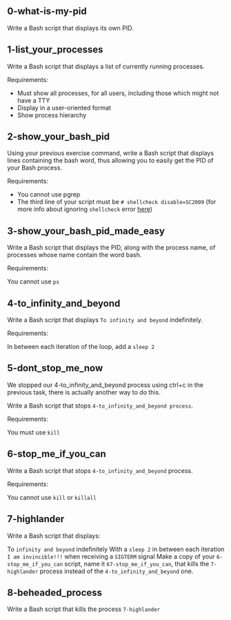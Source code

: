 ## 0-what-is-my-pid
Write a Bash script that displays its own PID.

## 1-list_your_processes
Write a Bash script that displays a list of currently running processes.

Requirements:

- Must show all processes, for all users, including those which might not have a TTY
- Display in a user-oriented format
- Show process hierarchy

## 2-show_your_bash_pid
Using your previous exercise command, write a Bash script that displays lines containing the bash word, thus allowing you to easily get the PID of your Bash process.

Requirements:

- You cannot use pgrep
- The third line of your script must be `# shellcheck disable=SC2009` (for more info about ignoring `shellcheck` error [here](https://github.com/koalaman/shellcheck/wiki/Ignore))

## 3-show_your_bash_pid_made_easy
Write a Bash script that displays the PID, along with the process name, of processes whose name contain the word bash.

Requirements:

You cannot use `ps`

## 4-to_infinity_and_beyond
Write a Bash script that displays `To infinity and beyond` indefinitely.

Requirements:

In between each iteration of the loop, add a `sleep 2`

## 5-dont_stop_me_now
We stopped our 4-to_infinity_and_beyond process using ctrl+c in the previous task, there is actually another way to do this.

Write a Bash script that stops `4-to_infinity_and_beyond process`.

Requirements:

You must use `kill`

## 6-stop_me_if_you_can
Write a Bash script that stops `4-to_infinity_and_beyond` process.

Requirements:

You cannot use `kill` or `killall`

## 7-highlander
Write a Bash script that displays:

To `infinity and beyond` indefinitely
With a `sleep 2` in between each iteration
`I am invincible!!!` when receiving a `SIGTERM` signal
Make a copy of your `6-stop_me_if_you_can` script, name it `67-stop_me_if_you_can`, that kills the `7-highlander` process instead of the `4-to_infinity_and_beyond` one.

## 8-beheaded_process
Write a Bash script that kills the process `7-highlander`
